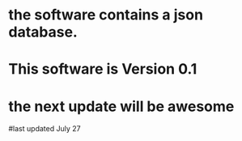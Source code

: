 
# the software contains a json database.

# This software is Version 0.1

# the next update will be awesome

#last updated July 27

